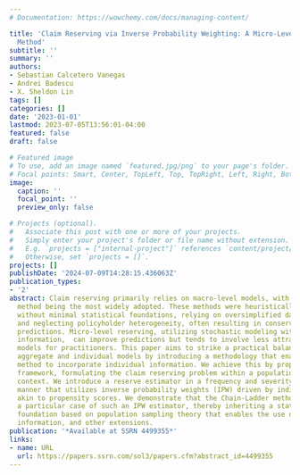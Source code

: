 ```yaml
---
# Documentation: https://wowchemy.com/docs/managing-content/

title: 'Claim Reserving via Inverse Probability Weighting: A Micro-Level Chain-Ladder
  Method'
subtitle: ''
summary: ''
authors:
- Sebastian Calcetero Vanegas
- Andrei Badescu
- X. Sheldon Lin
tags: []
categories: []
date: '2023-01-01'
lastmod: 2023-07-05T13:56:01-04:00
featured: false
draft: false

# Featured image
# To use, add an image named `featured.jpg/png` to your page's folder.
# Focal points: Smart, Center, TopLeft, Top, TopRight, Left, Right, BottomLeft, Bottom, BottomRight.
image:
  caption: ''
  focal_point: ''
  preview_only: false

# Projects (optional).
#   Associate this post with one or more of your projects.
#   Simply enter your project's folder or file name without extension.
#   E.g. `projects = ["internal-project"]` references `content/project/deep-learning/index.md`.
#   Otherwise, set `projects = []`.
projects: []
publishDate: '2024-07-09T14:28:15.436063Z'
publication_types:
- '2'
abstract: Claim reserving primarily relies on macro-level models, with the Chain-Ladder
  method being the most widely adopted. These methods were heuristically developed
  without minimal statistical foundations, relying on oversimplified data assumptions
  and neglecting policyholder heterogeneity, often resulting in conservative reserve
  predictions. Micro-level reserving, utilizing stochastic modeling with granular
  information,  can improve predictions but tends to involve less attractive and complex
  models for practitioners. This paper aims to strike a practical balance between
  aggregate and individual models by introducing a methodology that enables the Chain-Ladder
  method to incorporate individual information. We achieve this by proposing a novel
  framework, formulating the claim reserving problem within a population sampling
  context. We introduce a reserve estimator in a frequency and severity distribution-free
  manner that utilizes inverse probability weights (IPW) driven by individual information,
  akin to propensity scores. We demonstrate that the Chain-Ladder method emerges as
  a particular case of such an IPW estimator, thereby inheriting a statistically sound
  foundation based on population sampling theory that enables the use of granular
  information, and other extensions.
publication: '*Available at SSRN 4499355*'
links:
- name: URL
  url: https://papers.ssrn.com/sol3/papers.cfm?abstract_id=4499355
---
```


